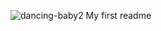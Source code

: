 ![dancing-baby2](https://user-images.githubusercontent.com/106863315/193558354-d496bfda-1307-4177-9f41-a933543b934d.gif)
My first readme
